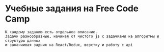# Учебные задания на Free Code Camp

    К каждому заданию есть отдельное описание.
    Задачи разнообразные, начиная от чистого js с задачками на алгоритмы и структуры данных
    и заканчивая задния на React/Redux, верстку и работу с api